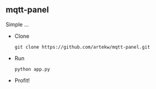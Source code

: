 mqtt-panel
-

Simple ...

- Clone

      git clone https://github.com/artekw/mqtt-panel.git

- Run

      python app.py

    
- Profit!
